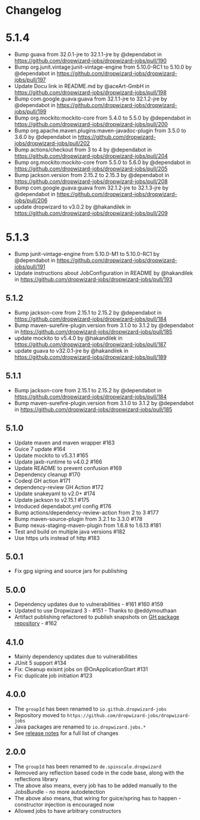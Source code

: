 # Changelog

# 5.1.4

* Bump guava from 32.0.1-jre to 32.1.1-jre by @dependabot in https://github.com/dropwizard-jobs/dropwizard-jobs/pull/190
* Bump org.junit.vintage:junit-vintage-engine from 5.10.0-RC1 to 5.10.0 by @dependabot in https://github.com/dropwizard-jobs/dropwizard-jobs/pull/197
* Update Docu link in README.md by @aceArt-GmbH in https://github.com/dropwizard-jobs/dropwizard-jobs/pull/198
* Bump com.google.guava:guava from 32.1.1-jre to 32.1.2-jre by @dependabot in https://github.com/dropwizard-jobs/dropwizard-jobs/pull/199
* Bump org.mockito:mockito-core from 5.4.0 to 5.5.0 by @dependabot in https://github.com/dropwizard-jobs/dropwizard-jobs/pull/200
* Bump org.apache.maven.plugins:maven-javadoc-plugin from 3.5.0 to 3.6.0 by @dependabot in https://github.com/dropwizard-jobs/dropwizard-jobs/pull/202
* Bump actions/checkout from 3 to 4 by @dependabot in https://github.com/dropwizard-jobs/dropwizard-jobs/pull/204
* Bump org.mockito:mockito-core from 5.5.0 to 5.6.0 by @dependabot in https://github.com/dropwizard-jobs/dropwizard-jobs/pull/205
* Bump jackson.version from 2.15.2 to 2.15.3 by @dependabot in https://github.com/dropwizard-jobs/dropwizard-jobs/pull/208
* Bump com.google.guava:guava from 32.1.2-jre to 32.1.3-jre by @dependabot in https://github.com/dropwizard-jobs/dropwizard-jobs/pull/206
* update dropwizard to v3.0.2 by @hakandilek in https://github.com/dropwizard-jobs/dropwizard-jobs/pull/209

# 5.1.3

* Bump junit-vintage-engine from 5.10.0-M1 to 5.10.0-RC1 by @dependabot in https://github.com/dropwizard-jobs/dropwizard-jobs/pull/191
* Update instructions about JobConfiguration in README by @hakandilek in https://github.com/dropwizard-jobs/dropwizard-jobs/pull/193

## 5.1.2

* Bump jackson-core from 2.15.1 to 2.15.2 by @dependabot in https://github.com/dropwizard-jobs/dropwizard-jobs/pull/184
* Bump maven-surefire-plugin.version from 3.1.0 to 3.1.2 by @dependabot in https://github.com/dropwizard-jobs/dropwizard-jobs/pull/185
* update mockito to v5.4.0 by @hakandilek in https://github.com/dropwizard-jobs/dropwizard-jobs/pull/187
* update guava to v32.0.1-jre by @hakandilek in https://github.com/dropwizard-jobs/dropwizard-jobs/pull/189

## 5.1.1

* Bump jackson-core from 2.15.1 to 2.15.2 by @dependabot in https://github.com/dropwizard-jobs/dropwizard-jobs/pull/184
* Bump maven-surefire-plugin.version from 3.1.0 to 3.1.2 by @dependabot in https://github.com/dropwizard-jobs/dropwizard-jobs/pull/185

## 5.1.0

* Update maven and maven wrapper #163
* Guice 7 update #164
* Update mockito to v5.3.1 #165
* Update jaxb-runtime to v4.0.2 #166
* Update README to prevent confusion #169
* Dependency cleanup #170
* Codeql GH action #171
* dependency-review GH Action #172
* Update snakeyaml to v2.0+ #174
* Update jackson to v2.15.1 #175
* Intoduced dependabot.yml config #176
* Bump actions/dependency-review-action from 2 to 3 #177
* Bump maven-source-plugin from 3.2.1 to 3.3.0 #178
* Bump nexus-staging-maven-plugin from 1.6.8 to 1.6.13 #181
* Test and build on multiple java versions #182
* Use https urls instead of http #183

## 5.0.1

* Fix gpg signing and source jars for publishing


## 5.0.0

* Dependency updates due to vulnerabilities - #161 #160 #159 
* Updated to use Dropwizard 3 - #151 - Thanks to @eddymouthaan
* Artifact publishing refactored to publish snapshots on [GH package repository](https://github.com/orgs/dropwizard-jobs/packages?repo_name=dropwizard-jobs) - #162


## 4.1.0

* Mainly dependency updates due to vulnerabilities
* JUnit 5 support #134
* Fix: Cleanup exisint jobs on @OnApplicationStart #131
* Fix: duplicate job initiation #123


## 4.0.0

* The `groupId` has been renamed to `io.github.dropwizard-jobs`
* Repository moved to `https://github.com/dropwizard-jobs/dropwizard-jobs`
* Java packages are renamed to `io.dropwizard.jobs.*` 
* See [release notes](https://github.com/dropwizard-jobs/dropwizard-jobs/releases/tag/v4.1.0-RELEASE) for a full list of changes 

## 2.0.0

* The `groupId` has been renamed to `de.spinscale.dropwizard`
* Removed any reflection based code in the code base, along with the reflections library
* The above also means, every job has to be added manually to the JobsBundle - no more autodetection
* The above also means, that wiring for guice/spring has to happen - constructor injection is encouraged now
* Allowed jobs to have arbitrary constructors

